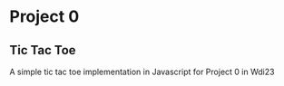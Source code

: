# Project 0
## Tic Tac Toe

A simple tic tac toe implementation in Javascript for Project 0 in Wdi23

